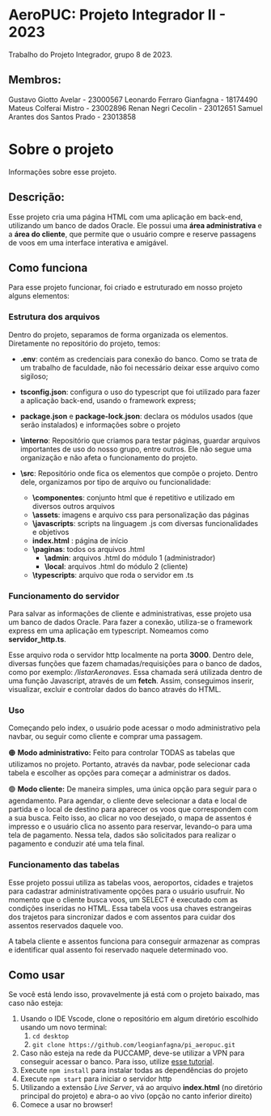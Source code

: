 # AeroPUC: Projeto Integrador II - 2023
Trabalho do Projeto Integrador, grupo 8 de 2023.

## Membros:
Gustavo Giotto Avelar - 23000567
Leonardo Ferraro Gianfagna - 18174490
Mateus Colferai Mistro - 23002896
Renan Negri Cecolin - 23012651
Samuel Arantes dos Santos Prado - 23013858


# Sobre o projeto
Informações sobre esse projeto.

## Descrição:
Esse projeto cria uma página HTML com uma aplicação em back-end, utilizando um banco de dados Oracle. Ele possui uma **área administrativa** e a **área do cliente**, que permite que o usuário compre e reserve passagens de voos em uma interface interativa e amigável.

## Como funciona
Para esse projeto funcionar, foi criado e estruturado em nosso projeto alguns elementos:

### Estrutura dos arquivos
Dentro do projeto, separamos de forma organizada os elementos. Diretamente no repositório do projeto, temos:
- **.env**: contém as credenciais para conexão do banco. Como se trata de um trabalho de faculdade, não foi necessário deixar esse arquivo como sigiloso;
- **tsconfig.json**: configura o uso do typescript que foi utilizado para fazer a aplicação back-end, usando o framework express;
- **package.json** e **package-lock.json**: declara os módulos usados (que serão instalados) e informações sobre o projeto

- **\interno**: Repositório que criamos para testar páginas, guardar arquivos importantes de uso do nosso grupo, entre outros. Ele não segue uma organização e não afeta o funcionamento do projeto.
- **\src**: Repositório onde fica os elementos que compõe o projeto. Dentro dele, organizamos por tipo de arquivo ou funcionalidade:
  - **\componentes**: conjunto html que é repetitivo e utilizado em diversos outros arquivos
  - **\assets**: imagens e arquivo css para personalização das páginas
  - **\javascripts**: scripts na linguagem .js com diversas funcionalidades e objetivos
  - **index.html** : página de início
  - **\paginas**: todos os arquivos .html
    - **\admin**: arquivos .html do módulo 1 (administrador)
    - **\local**: arquivos .html do módulo 2 (cliente)
  - **\typescripts**: arquivo que roda o servidor em .ts
    
### Funcionamento do servidor
Para salvar as informações de cliente e administrativas, esse projeto usa um banco de dados Oracle. Para fazer a conexão, utiliza-se o framework express em uma aplicação em typescript. Nomeamos como **servidor_http.ts**.

Esse arquivo roda o servidor http localmente na porta **3000**. Dentro dele, diversas funções que fazem chamadas/requisições para o banco de dados, como por exemplo: */listarAeronaves*. Essa chamada será utilizada dentro de uma função Javascript, através de um **fetch**. Assim, conseguimos inserir, visualizar, excluir e controlar dados do banco através do HTML.

### Uso
Começando pelo index, o usuário pode acessar o modo administrativo pela navbar, ou seguir como cliente e comprar uma passagem.

🟠 **Modo administrativo:** Feito para controlar TODAS as tabelas que utilizamos no projeto. Portanto, através da navbar, pode selecionar cada tabela e escolher as opções para começar a administrar os dados.

🟢 **Modo cliente:** De maneira simples, uma única opção para seguir para o agendamento. Para agendar, o cliente deve selecionar a data e local de partida e o local de destino para aparecer os voos que correspondem com a sua busca. Feito isso, ao clicar no voo desejado, o mapa de assentos é impresso e o usuário clica no assento para reservar, levando-o para uma tela de pagamento. Nessa tela, dados são solicitados para realizar o pagamento e conduzir até uma tela final.

### Funcionamento das tabelas
Esse projeto possui utiliza as tabelas voos, aeroportos, cidades e trajetos para cadastrar administrativamente opções para o usuário usufruir. No momento que o cliente busca voos, um SELECT é executado com as condições inseridas no HTML. Essa tabela voos usa chaves estrangeiras dos trajetos para sincronizar dados e com assentos para cuidar dos assentos reservados daquele voo.

A tabela cliente e assentos funciona para conseguir armazenar as compras e identificar qual assento foi reservado naquele determinado voo.

## Como usar
Se você está lendo isso, provavelmente já está com o projeto baixado, mas caso não esteja:
1. Usando o IDE Vscode, clone o repositório em algum diretório escolhido usando um novo terminal:
    1. `cd desktop`
    2. `git clone https://github.com/leogianfagna/pi_aeropuc.git`
2. Caso não esteja na rede da PUCCAMP, deve-se utilizar a VPN para conseguir acessar o banco. Para isso, utilize [esse tutorial](https://github.com/leogianfagna/pi_aeropuc).
4. Execute `npm install` para instalar todas as dependências do projeto
5. Execute `npm start` para iniciar o servidor http
6. Utilizando a extensão *Live Server*, vá ao arquivo **index.html** (no diretório principal do projeto) e abra-o ao vivo (opção no canto inferior direito)
7. Comece a usar no browser!

   
